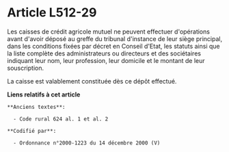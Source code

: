 # Article L512-29

Les caisses de crédit agricole mutuel ne peuvent effectuer d'opérations avant d'avoir déposé au greffe du tribunal d'instance
de leur siège principal, dans les conditions fixées par décret en Conseil d'Etat, les statuts ainsi que la liste complète des
administrateurs ou directeurs et des sociétaires indiquant leur nom, leur profession, leur domicile et le montant de leur
souscription.

La caisse est valablement constituée dès ce dépôt effectué.

**Liens relatifs à cet article**

	**Anciens textes**:

	  - Code rural 624 al. 1 et al. 2

	**Codifié par**:

	  - Ordonnance n°2000-1223 du 14 décembre 2000 (V)
